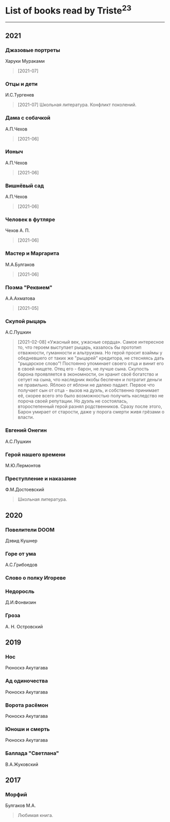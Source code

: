 # List of books read by Triste<sup>23</sup>
---

## 2021

### Джазовые портреты
Харуки Мураками
> [2021-07] 


### Отцы и дети
И.С.Тургенев
> [2021-07] Школьная литература.
> Конфликт поколений.


### Дама с собачкой
А.П.Чехов
> [2021-06] 


### Ионыч
А.П.Чехов
> [2021-06] 


### Вишнёвый сад
А.П.Чехов
> [2021-06] 


### Человек в футляре
Чехов А. П.
> [2021-06] 


### Мастер и Маргарита
М.А.Булгаков
> [2021-06] 


### Поэма "Реквием"
А.А.Ахматова
> [2021-05] 


### Скупой рыцарь
А.С.Пушкин
> [2021-02-08] «Ужасный век, ужасные сердца».
> Самое интересное то, что героем выступает рыцарь, казалось бы прототип отважности, гуманности и альтруизма. Но герой просит взаймы у обедневшего от таких же "рыцарей" кредитора, не стесняясь дать "рыцарское слово"! Постоянно упоминает своего отца и винит его в своей нищете.
> Отец его - барон, не лучше сына. Скупость барона проявляется в экономности, он хранит своё богатство и сетует на сына, что наследник якобы беспечен и потратит деньги не правильно. Яблоко от яблони не далеко падает.
>  Первое что получает сын от отца - вызов на дуэль, и собственно принимает её, скорее всего это было возможностью получить наследство не пороча своей репутации. Но дуэль не состоялась, второстепенный герой разнял родственников.
> Сразу после этого, Барон умирает от старости, даже у порога смерти живя грёзами о власти.


### Евгений Онегин
А.С.Пушкин


### Герой нашего времени
М.Ю.Лермонтов


### Преступление и наказание
Ф.М.Достоевский
> Школьная литература.



## 2020

### Повелители DOOM
Дэвид Кушнер


### Горе от ума
А.С.Грибоедов


### Слово о полку Игореве


### Недоросль
Д.И.Фонвизин


### Гроза
А. Н. Островский



## 2019

### Нос
Рюноскэ Акутагава


### Ад одиночества
Рюноскэ Акутагава


### Ворота расёмон
Рюноскэ Акутагава


### Юноши и смерть
Рюноскэ Акутагава


### Баллада "Светлана"
В.А.Жуковский



## 2017

### Морфий
Булгаков М.А.
> Любимая книга.



